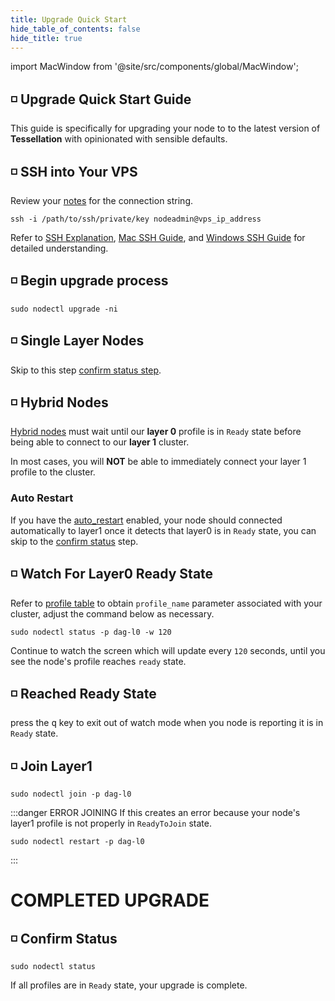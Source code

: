 ```yaml
---
title: Upgrade Quick Start
hide_table_of_contents: false
hide_title: true
---
```


import MacWindow from '@site/src/components/global/MacWindow';

<head>
  <title>Constellation nodectl utility</title>
  <meta
    name="description"
    content="nodectl utility upgrade tessellation"
  />
</head>

## ◽ Upgrade Quick Start Guide

This guide is specifically for upgrading your node to to the latest version of **Tessellation** with opinionated with sensible defaults.

## ◽ SSH into Your VPS
Review your [notes](/validate/resources/nodectl-notes) for the connection string.

```
ssh -i /path/to/ssh/private/key nodeadmin@vps_ip_address
```
Refer to [SSH Explanation](/validate/validator/ssh-keys), [Mac SSH Guide](/validate/resources/accessMac), and [Windows SSH Guide](/validate/resources/accessWin)
for detailed understanding.

## ◽ Begin upgrade process
```
sudo nodectl upgrade -ni
```

## ◽ Single Layer Nodes
Skip to this step [confirm status step](#-confirm-status).

## ◽ Hybrid Nodes
[Hybrid nodes](/validate/validator/specs#hybrid-node) must wait until our **layer 0** profile is in `Ready` state before being able to connect to our **layer 1** cluster.

In most cases, you will **NOT** be able to immediately connect your layer 1 profile to the cluster.

### Auto Restart
If you have the [auto_restart](/validate/automated/nodectl-autorestart) enabled, your node should connected automatically to layer1 once it detects that layer0 is in `Ready` state, you can skip to the [confirm status](#-confirm-status) step.

## ◽ Watch For Layer0 Ready State
Refer to [profile table](/validate/quick-start/prerequisites#-profile-table) to obtain `profile_name` parameter associated with your cluster, adjust the command below as necessary.

```
sudo nodectl status -p dag-l0 -w 120
```
Continue to watch the screen which will update every `120` seconds, until you see the node's profile reaches `ready` state.

## ◽ Reached Ready State
press the <kbd>q</kbd> key to exit out of watch mode when you node is reporting it is in `Ready` state.

## ◽ Join Layer1
```
sudo nodectl join -p dag-l0
```
:::danger ERROR JOINING
If this creates an error because your node's layer1 profile is not properly in `ReadyToJoin` state.
```
sudo nodectl restart -p dag-l0
```
:::

# COMPLETED UPGRADE

## ◽ Confirm Status
```
sudo nodectl status
```
If all profiles are in `Ready` state, your upgrade is complete.
